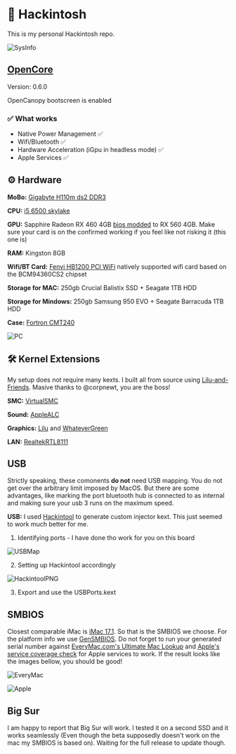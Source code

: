# 🍏 Hackintosh

This is my personal Hackintosh repo. 

![SysInfo](https://raw.githubusercontent.com/DMNerd/Hackintosh_EFI/master/Resources/Screenshots/SysInfo.png)

## [OpenCore](https://github.com/acidanthera/OpenCorePkg/releases) 

Version: 0.6.0

OpenCanopy bootscreen is enabled 

### ✅ What works

* Native Power Management ✅
* Wifi/Bluetooth ✅
* Hardware Acceleration (iGpu in headless mode) ✅
* Apple Services ✅

## ⚙️ Hardware 

**MoBo:** [Gigabyte H110m ds2 DDR3](https://www.gigabyte.com/Motherboard/GA-H110M-DS2-DDR3-rev-10#ov)

**CPU:** [i5 6500 skylake](https://ark.intel.com/content/www/us/en/ark/products/88184/intel-core-i5-6500-processor-6m-cache-up-to-3-60-ghz.html)

**GPU:** Sapphire Radeon RX 460 4GB [bios modded](https://www.overclock.net/forum/67-amd/1633317-wip-rx460-rx560-conversion-pack-asus-gigabyte-msi-powercolor-sapphire-xfx.html "bios modded") to RX 560 4GB. Make sure your card is on the confirmed working if you feel like not risking it (this one is)

**RAM:** Kingston 8GB

**Wifi/BT Card:** [Fenvi HB1200 PCI WiFi](https://www.aliexpress.com/item/33034394024.html?spm=a2g0s.9042311.0.0.69f64c4dVPLsGp) natively supported wifi card based on the BCM94360CS2 chipset

**Storage for MAC:** 250gb Crucial Balistix SSD + Seagate 1TB HDD

**Storage for Mindows:** 250gb Samsung 950 EVO + Seagate Barracuda 1TB HDD

**Case:** [Fortron CMT240](https://www.fsp-europe.com/CS/cmt240/)

![PC](https://i.imgur.com/fc48zst.jpg)

## 🛠️ Kernel Extensions 

My setup does not require many kexts. I built all from source using [Lilu-and-Friends](https://github.com/corpnewt/Lilu-and-Friends). Masive thanks to @corpnewt, you are the boss!

**SMC:** [VirtualSMC](https://github.com/acidanthera/VirtualSMC/releases)

**Sound:** [AppleALC](https://github.com/acidanthera/applealc/releases)

**Graphics:** [Lilu](https://github.com/acidanthera/lilu/releases) and [WhateverGreen](https://github.com/acidanthera/whatevergreen/releases)

**LAN:** [RealtekRTL8111](https://bitbucket.org/RehabMan/os-x-realtek-network/downloads/) 

## USB

Strictly speaking, these comonents **do not** need USB mapping. You do not get over the arbitrary limit imposed by MacOS. But there are some advantages, like marking the port bluetooth hub is connected to as internal and making sure your usb 3 runs on the maximum speed. 

**USB:** I used [Hackintool](https://github.com/headkaze/Hackintool) to generate custom injector kext. This just seemed to work much better for me. 

1. Identifying ports - I have done tho work for you on this board

![USBMap](https://raw.githubusercontent.com/DMNerd/Hackintosh/master/Resources/USBMAP/USBMap.png)

2. Setting up Hackintool accordingly

![HackintoolPNG](https://raw.githubusercontent.com/DMNerd/Hackintosh/master/Resources/Screenshots/HackintoolUSB.png)

3. Export and use the USBPorts.kext

## SMBIOS

Closest comparable iMac is [iMac 17.1](https://everymac.com/ultimate-mac-lookup/?search_keywords=iMac17,1). So that is the SMBIOS we choose. For the platform info we use [GenSMBIOS](https://github.com/corpnewt/GenSMBIOS). 
Do not forget to run your generated serial number against [EveryMac.com's Ultimate Mac Lookup](https://everymac.com/ultimate-mac-lookup/) and [Apple's service coverage check](https://checkcoverage.apple.com/cz/cs/) for Apple services to work. If the result looks like the images bellow, you should be good!

![EveryMac](https://www.tonymacx86.com/media/07-everymac-right.187075/full?d=1470318026)

![Apple](https://www.tonymacx86.com/media/10-apple-right.187078/full?d=1470318026)

## Big Sur

I am happy to report that Big Sur will work. I tested it on a second SSD and it works seamlessly (Even though the beta supposedly doesn't work on the mac my SMBIOS is based on). Waiting for the full release to update though.
